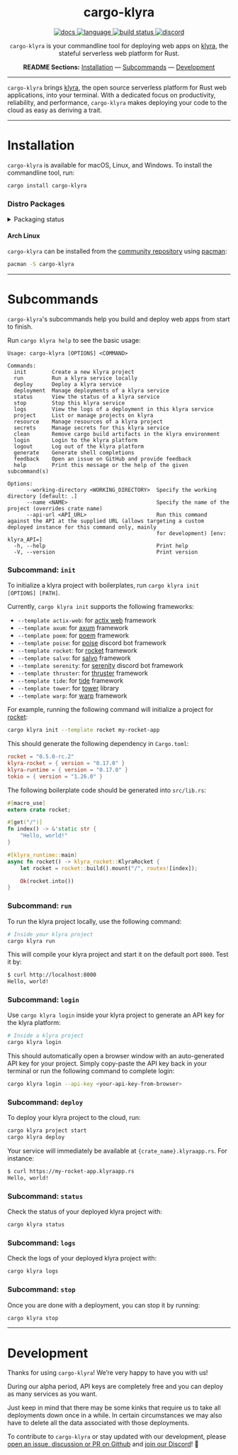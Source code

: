 <!-- markdownlint-disable -->
<div align="center">

# cargo-klyra

<p align=center>
  <a href="https://docs.rs/klyra-service">
    <img alt="docs" src="https://img.shields.io/badge/docs-reference-orange">
  </a>
  <a href="https://github.com/klyra-hq/klyra/search?l=rust">
    <img alt="language" src="https://img.shields.io/badge/language-Rust-orange.svg">
  </a>
  <a href="https://circleci.com/gh/klyra-hq/klyra/">
    <img alt="build status" src="https://circleci.com/gh/klyra-hq/klyra.svg?style=shield"/>
  </a>
  <a href="https://discord.gg/klyra">
    <img alt="discord" src="https://img.shields.io/discord/803236282088161321?logo=discord"/>
  </a>
</p>
<!-- markdownlint-restore -->
<!-- markdownlint-disable MD001 -->

`cargo-klyra` is your commandline tool for deploying web apps on [klyra](https://www.klyra.rs/), the stateful serverless web platform for Rust.

**README Sections:** [Installation](#installation) — [Subcommands](#subcommands) — [Development](#development)

</div>

---

`cargo-klyra` brings [klyra](https://www.klyra.rs/), the open source serverless platform for Rust web applications, into your terminal. With a dedicated focus on productivity, reliability, and performance, `cargo-klyra` makes deploying your code to the cloud as easy as deriving a trait.

---

<!-- markdownlint-disable-next-line -->
<a id="installation"><h1>Installation</h1></a>

`cargo-klyra` is available for macOS, Linux, and Windows. To install the commandline tool, run:

```bash
cargo install cargo-klyra
```

### Distro Packages

<details>
  <summary>Packaging status</summary>

[![Packaging status](https://repology.org/badge/vertical-allrepos/cargo-klyra.svg)](https://repology.org/project/cargo-klyra/versions)

</details>

#### Arch Linux

`cargo-klyra` can be installed from the [community repository](https://archlinux.org/packages/community/x86_64/cargo-klyra) using [pacman](https://wiki.archlinux.org/title/Pacman):

```sh
pacman -S cargo-klyra
```

---

<!-- markdownlint-disable-next-line -->
<a id="subcommands"><h1>Subcommands</h1></a>

`cargo-klyra`'s subcommands help you build and deploy web apps from start to finish.

Run `cargo klyra help` to see the basic usage:

```text
Usage: cargo-klyra [OPTIONS] <COMMAND>

Commands:
  init        Create a new klyra project
  run         Run a klyra service locally
  deploy      Deploy a klyra service
  deployment  Manage deployments of a klyra service
  status      View the status of a klyra service
  stop        Stop this klyra service
  logs        View the logs of a deployment in this klyra service
  project     List or manage projects on klyra
  resource    Manage resources of a klyra project
  secrets     Manage secrets for this klyra service
  clean       Remove cargo build artifacts in the klyra environment
  login       Login to the klyra platform
  logout      Log out of the klyra platform
  generate    Generate shell completions
  feedback    Open an issue on GitHub and provide feedback
  help        Print this message or the help of the given subcommand(s)

Options:
      --working-directory <WORKING_DIRECTORY>  Specify the working directory [default: .]
      --name <NAME>                            Specify the name of the project (overrides crate name)
      --api-url <API_URL>                      Run this command against the API at the supplied URL (allows targeting a custom deployed instance for this command only, mainly
                                               for development) [env: klyra_API=]
  -h, --help                                   Print help
  -V, --version                                Print version
```

### Subcommand: `init`

To initialize a klyra project with boilerplates, run `cargo klyra init [OPTIONS] [PATH]`.

Currently, `cargo klyra init` supports the following frameworks:

- `--template actix-web`: for [actix web](https://actix.rs/) framework
- `--template axum`: for [axum](https://github.com/tokio-rs/axum) framework
- `--template poem`: for [poem](https://github.com/poem-web/poem) framework
- `--template poise`: for [poise](https://github.com/serenity-rs/poise) discord bot framework
- `--template rocket`: for [rocket](https://rocket.rs/) framework
- `--template salvo`: for [salvo](https://salvo.rs/) framework
- `--template serenity`: for [serenity](https://github.com/serenity-rs/serenity) discord bot framework
- `--template thruster`: for [thruster](https://github.com/thruster-rs/Thruster) framework
- `--template tide`: for [tide](https://github.com/http-rs/tide) framework
- `--template tower`: for [tower](https://github.com/tower-rs/tower) library
- `--template warp`: for [warp](https://github.com/seanmonstar/warp) framework

For example, running the following command will initialize a project for [rocket](https://rocket.rs/):

```sh
cargo klyra init --template rocket my-rocket-app
```

This should generate the following dependency in `Cargo.toml`:

```toml
rocket = "0.5.0-rc.2"
klyra-rocket = { version = "0.17.0" }
klyra-runtime = { version = "0.17.0" }
tokio = { version = "1.26.0" }
```

The following boilerplate code should be generated into `src/lib.rs`:

```rust
#[macro_use]
extern crate rocket;

#[get("/")]
fn index() -> &'static str {
    "Hello, world!"
}

#[klyra_runtime::main]
async fn rocket() -> klyra_rocket::KlyraRocket {
    let rocket = rocket::build().mount("/", routes![index]);

    Ok(rocket.into())
}
```

### Subcommand: `run`

To run the klyra project locally, use the following command:

```sh
# Inside your klyra project
cargo klyra run
```

This will compile your klyra project and start it on the default port `8000`. Test it by:

```sh
$ curl http://localhost:8000
Hello, world!
```

### Subcommand: `login`

Use `cargo klyra login` inside your klyra project to generate an API key for the klyra platform:

```sh
# Inside a klyra project
cargo klyra login
```

This should automatically open a browser window with an auto-generated API key for your project. Simply copy-paste the API key back in your terminal or run the following command to complete login:

```sh
cargo klyra login --api-key <your-api-key-from-browser>
```

### Subcommand: `deploy`

To deploy your klyra project to the cloud, run:

```sh
cargo klyra project start
cargo klyra deploy
```

Your service will immediately be available at `{crate_name}.klyraapp.rs`. For instance:

```sh
$ curl https://my-rocket-app.klyraapp.rs
Hello, world!
```

### Subcommand: `status`

Check the status of your deployed klyra project with:

```sh
cargo klyra status
```

### Subcommand: `logs`

Check the logs of your deployed klyra project with:

```sh
cargo klyra logs
```

### Subcommand: `stop`

Once you are done with a deployment, you can stop it by running:

```sh
cargo klyra stop
```

---

<!-- markdownlint-disable-next-line -->
<a id="development"><h1>Development</h1></a>

Thanks for using `cargo-klyra`! We’re very happy to have you with us!

During our alpha period, API keys are completely free and you can deploy as many services as you want.

Just keep in mind that there may be some kinks that require us to take all deployments down once in a while. In certain circumstances we may also have to delete all the data associated with those deployments.

To contribute to `cargo-klyra` or stay updated with our development, please [open an issue, discussion or PR on Github](https://github.com/klyra-hq/klyra) and [join our Discord](https://discord.gg/klyra)! 🚀
